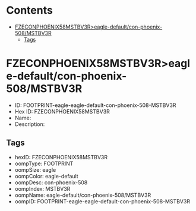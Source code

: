 



Contents
========

* [FZECONPHOENIX58MSTBV3R>eagle-default/con-phoenix-508/MSTBV3R](#fzeconphoenix58mstbv3reagle-defaultcon-phoenix-508mstbv3r)
	* [Tags](#tags)

# FZECONPHOENIX58MSTBV3R>eagle-default/con-phoenix-508/MSTBV3R

- ID: FOOTPRINT-eagle-eagle-default-con-phoenix-508-MSTBV3R
- Hex ID: FZECONPHOENIX58MSTBV3R
- Name: 
- Description: 

## Tags

- hexID: FZECONPHOENIX58MSTBV3R
- oompType: FOOTPRINT
- oompSize: eagle
- oompColor: eagle-default
- oompDesc: con-phoenix-508
- oompIndex: MSTBV3R
- oompName: eagle-default/con-phoenix-508/MSTBV3R
- oompID: FOOTPRINT-eagle-eagle-default-con-phoenix-508-MSTBV3R

